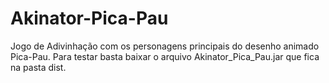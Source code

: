 # Akinator-Pica-Pau
Jogo de Adivinhação com os personagens principais do desenho animado Pica-Pau.
Para testar basta baixar o arquivo Akinator_Pica_Pau.jar que fica na pasta dist.
